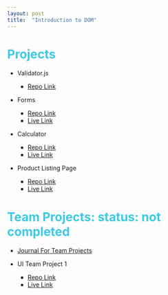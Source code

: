 ```yaml
---
layout: post
title:  "Introduction to DOM"
---
```

<h1 style="color:#3CCAE6">Projects</h1>


<ul>
<li>Validator.js</li>
 <ul style="list-style-type:square;">
     <li><a href="https://github.com/moderndeveloper-students/coursework-OscarRobertRodriguez/blob/master/Course-06-Introduction-to-JavaScript-and-Modern-Web-Development/Chapter-3-Getting-Started-with-JavaScript/validator.js">Repo Link</a></li>
 </ul>
</ul>
<ul>
<li>Forms</li>
 <ul style="list-style-type:square;">
     <li><a href="https://github.com/OscarRobertRodriguez/md-forms">Repo Link</a></li>
     <li><a href="https://oscarrobertrodriguez.github.io/md-forms/">Live Link</a></li>
 </ul>
</ul>
<ul>
<li>Calculator</li>
 <ul style="list-style-type:square;">
     <li><a href="https://github.com/OscarRobertRodriguez/calculator">Repo Link</a></li>
     <li><a href="https://oscarrobertrodriguez.github.io/calculator/">Live Link</a></li>
 </ul>
</ul>
<ul>
<li>Product Listing Page</li>
 <ul style="list-style-type:square;">
     <li><a href="https://github.com/OscarRobertRodriguez/product-listing">Repo Link</a></li>
     <li><a href="https://oscarrobertrodriguez.github.io/product-listing/">Live Link</a></li>
 </ul>
</ul>


<h1 style="color:#3CCAE6">Team Projects: status: not completed</h1>  

<ul>
 <li><a href="https://github.com/moderndeveloper-students/coursework-OscarRobertRodriguez/blob/master/Course-06-Introduction-to-JavaScript-and-Modern-Web-Development/Chapter-2-Introduction-to-CSS/htmlAndCss-journal.md">Journal For Team Projects</a></li>
</ul>

<ul>
<li>UI Team Project 1</li>
 <ul style="list-style-type:square;">
     <li><a href="https://github.com/OscarRobertRodriguez/teamProject1">Repo Link</a></li>
     <li><a href="https://oscarrobertrodriguez.github.io/teamProject1/">Live Link</a></li>
 </ul>
</ul>


<br>
<br>